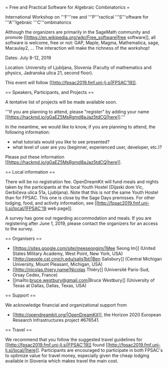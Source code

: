 = Free and Practical Software for Algebraic Combinatorics =

International Workshop on '''F'''ree and '''P'''ractical '''S'''oftware for '''A'''lgebraic '''C'''ombinatorics

Although the organizers are primarily in the SageMath community and promote [[https://en.wikipedia.org/wiki/Free_software|free software]], all software is welcome, free or not: GAP, Maple, Magma, Mathematica, sage, Macaulay2, ... The interaction will make the richness of the workshop!

Dates: July 8-12, 2019

Location: University of Ljubljana, Slovenia (Faculty of mathematics and physics, Jadranska ulica 21, second floor).

This event will follow [[http://fpsac2019.fmf.uni-lj.si|FPSAC'19]].

== Speakers, Participants, and Projects ==

A tentative list of projects will be made available soon.

'''If you are planning to attend, please "register" by adding your name [[https://hackmd.io/gGaEZ5MsRgmd8aJaz5tdCQ|here]].'''

In the meantime, we would like to know, if you are planning to attend, the following information:

  * what tutorials would you like to see presented?
  * what level of user are you (beginner, experienced user, developer, etc.)?

Please put these information [[https://hackmd.io/gGaEZ5MsRgmd8aJaz5tdCQ|here]].

== Local information ==

There will be no registration fee. OpenDreamKit will fund meals and nights taken by the participants at the local Youth Hostel (Dijaski dom Vic, Gerbičeva ulica 51a, Ljubljana). 
Note that this is *not* the same Youth Hostel than for FPSAC. This one is close by the Sage Days premisses. For other lodging, food, and activity information, see [[http://fpsac2019.fmf.uni-lj.si/local/|FPSAC'19 web page]]. 

A survey has gone out regarding accommodation and meals. If you are registering after June 1, 2019, please contact the organizers for an access to the survey.

== Organisers ==

  * [[https://sites.google.com/site/meeseongim/|Mee Seong Im]] (United States Military Academy, West Point, New York, USA)
  * [[http://people.cst.cmich.edu/salis1bt/|Ben Salisbury]] (Central Michigan University, Mount Pleasant, Michigan, USA)
  * [[http://nicolas.thiery.name|Nicolas Thiéry]] (Université Paris-Sud, Orsay Cedex, France)
  * [[mailto:bruce.westbury@gmail.com|Bruce Westbury]] (University of Texas at Dallas, Dallas, Texas, USA)

== Support ==

We acknowledge financial and organizational support from

  * [[http://opendreamkit.org/|OpenDreamKit]], the Horizon 2020 European Research Infrastructures project #676541.

== Travel ==

We recommend that you follow the suggested travel guidelines for [[http://fpsac2019.fmf.uni-lj.si|FPSAC'19]] found [[http://fpsac2019.fmf.uni-lj.si/local/|here]].  Participants are encouraged to participate in both
FPSAC's to optimize value for travel money, especially given the cheap lodging available in Slovenia which makes travel the main cost. 
